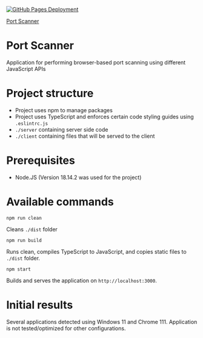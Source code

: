 [![GitHub Pages Deployment](https://github.com/Basvdlouw/port-scanner/actions/workflows/jekyll-gh-pages.yml/badge.svg)](https://github.com/Basvdlouw/port-scanner/actions/workflows/jekyll-gh-pages.yml)

[Port Scanner](https://basvdlouw.github.io/port-scanner/)

# Port Scanner

Application for performing browser-based port scanning using different JavaScript APIs

# Project structure

- Project uses npm to manage packages
- Project uses TypeScript and enforces certain code styling guides using `.eslintrc.js`
- `./server` containing server side code
- `./client` containing files that will be served to the client

# Prerequisites

- Node.JS (Version 18.14.2 was used for the project)

# Available commands

```
npm run clean
```

Cleans `./dist` folder

```
npm run build
```

Runs clean, compiles TypeScript to JavaScript, and copies static files to `./dist` folder.

```
npm start
```

Builds and serves the application on `http://localhost:3000`.


# Initial results

Several applications detected using Windows 11 and Chrome 111. Application is not tested/optimized for other configurations.
